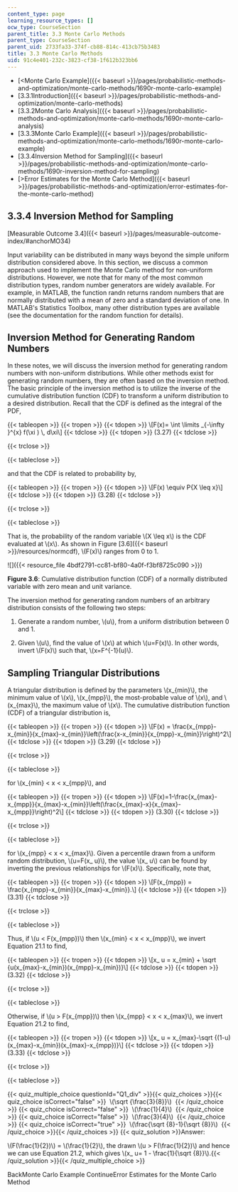 ```yaml
---
content_type: page
learning_resource_types: []
ocw_type: CourseSection
parent_title: 3.3 Monte Carlo Methods
parent_type: CourseSection
parent_uid: 2733fa33-374f-cb88-814c-413cb75b3483
title: 3.3 Monte Carlo Methods
uid: 91c4e401-232c-3823-cf38-1f612b323bb6
---
```


*   [\<Monte Carlo Example]({{< baseurl >}}/pages/probabilistic-methods-and-optimization/monte-carlo-methods/1690r-monte-carlo-example)
*   [3.3.1Introduction]({{< baseurl >}}/pages/probabilistic-methods-and-optimization/monte-carlo-methods)
*   [3.3.2Monte Carlo Analysis]({{< baseurl >}}/pages/probabilistic-methods-and-optimization/monte-carlo-methods/1690r-monte-carlo-analysis)
*   [3.3.3Monte Carlo Example]({{< baseurl >}}/pages/probabilistic-methods-and-optimization/monte-carlo-methods/1690r-monte-carlo-example)
*   [3.3.4Inversion Method for Sampling]({{< baseurl >}}/pages/probabilistic-methods-and-optimization/monte-carlo-methods/1690r-inversion-method-for-sampling)
*   [\>Error Estimates for the Monte Carlo Method]({{< baseurl >}}/pages/probabilistic-methods-and-optimization/error-estimates-for-the-monte-carlo-method)

3.3.4 Inversion Method for Sampling
-----------------------------------

[Measurable Outcome 3.4]({{< baseurl >}}/pages/measurable-outcome-index/#anchorMO34)

Input variability can be distributed in many ways beyond the simple uniform distribution considered above. In this section, we discuss a common approach used to implement the Monte Carlo method for non-uniform distributions. However, we note that for many of the most common distribution types, random number generators are widely available. For example, in MATLAB, the function randn returns random numbers that are normally distributed with a mean of zero and a standard deviation of one. In MATLAB's Statistics Toolbox, many other distribution types are available (see the documentation for the random function for details).

Inversion Method for Generating Random Numbers
----------------------------------------------

In these notes, we will discuss the inversion method for generating random numbers with non-uniform distributions. While other methods exist for generating random numbers, they are often based on the inversion method. The basic principle of the inversion method is to utilize the inverse of the cumulative distribution function (CDF) to transform a uniform distribution to a desired distribution. Recall that the CDF is defined as the integral of the PDF,

{{< tableopen >}}
{{< tropen >}}
{{< tdopen >}}
\\\[F(x)= \\int \\limits \_{-\\infty }^{x} f(\\xi ) \\, d\\xi\\\]
{{< tdclose >}}
{{< tdopen >}}
(3.27)
{{< tdclose >}}

{{< trclose >}}

{{< tableclose >}}

and that the CDF is related to probability by,

{{< tableopen >}}
{{< tropen >}}
{{< tdopen >}}
\\\[F(x) \\equiv P{X \\leq x}\\\]
{{< tdclose >}}
{{< tdopen >}}
(3.28)
{{< tdclose >}}

{{< trclose >}}

{{< tableclose >}}

That is, the probability of the random variable \\(X \\leq x\\) is the CDF evaluated at \\(x\\). As shown in Figure [3.6]({{< baseurl >}}/resources/normcdf), \\(F(x)\\) ranges from 0 to 1.

![]({{< resource_file 4bdf2791-cc81-bf80-4a0f-f3bf8725c090 >}})

**Figure 3.6**: Cumulative distribution function (CDF) of a normally distributed variable with zero mean and unit variance.

The inversion method for generating random numbers of an arbitrary distribution consists of the following two steps:

1.  Generate a random number, \\(u\\), from a uniform distribution between 0 and 1.
    
2.  Given \\(u\\), find the value of \\(x\\) at which \\(u=F(x)\\). In other words, invert \\(F(x)\\) such that, \\(x=F^{-1}(u)\\).
    

Sampling Triangular Distributions
---------------------------------

A triangular distribution is defined by the parameters \\(x\_{min}\\), the minimum value of \\(x\\), \\(x\_{mpp}\\), the most-probable value of \\(x\\), and \\(x\_{max}\\), the maximum value of \\(x\\). The cumulative distribution function (CDF) of a triangular distribution is,

{{< tableopen >}}
{{< tropen >}}
{{< tdopen >}}
\\\[F(x) = \\frac{x\_{mpp}-x\_{min}}{x\_{max}-x\_{min}}\\left(\\frac{x-x\_{min}}{x\_{mpp}-x\_{min}}\\right)^2\\\]
{{< tdclose >}}
{{< tdopen >}}
(3.29)
{{< tdclose >}}

{{< trclose >}}

{{< tableclose >}}

for \\(x\_{min} \< x \< x\_{mpp}\\), and

{{< tableopen >}}
{{< tropen >}}
{{< tdopen >}}
\\\[F(x)=1-\\frac{x\_{max}-x\_{mpp}}{x\_{max}-x\_{min}}\\left(\\frac{x\_{max}-x}{x\_{max}-x\_{mpp}}\\right)^2\\\]
{{< tdclose >}}
{{< tdopen >}}
(3.30)
{{< tdclose >}}

{{< trclose >}}

{{< tableclose >}}

for \\(x\_{mpp} \< x \< x\_{max}\\). Given a percentile drawn from a uniform random distribution, \\(u=F(x\_ u)\\), the value \\(x\_ u\\) can be found by inverting the previous relationships for \\(F(x)\\). Specifically, note that,

{{< tableopen >}}
{{< tropen >}}
{{< tdopen >}}
\\\[F(x\_{mpp}) = \\frac{x\_{mpp}-x\_{min}}{x\_{max}-x\_{min}}.\\\]
{{< tdclose >}}
{{< tdopen >}}
(3.31)
{{< tdclose >}}

{{< trclose >}}

{{< tableclose >}}

Thus, if \\(u \< F(x\_{mpp})\\) then \\(x\_{min} \< x \< x\_{mpp}\\), we invert Equation 21.1 to find,

{{< tableopen >}}
{{< tropen >}}
{{< tdopen >}}
\\\[x\_ u = x\_{min} + \\sqrt {u(x\_{max}-x\_{min})(x\_{mpp}-x\_{min})}\\\]
{{< tdclose >}}
{{< tdopen >}}
(3.32)
{{< tdclose >}}

{{< trclose >}}

{{< tableclose >}}

Otherwise, if \\(u > F(x\_{mpp})\\) then \\(x\_{mpp} \< x \< x\_{max}\\), we invert Equation 21.2 to find,

{{< tableopen >}}
{{< tropen >}}
{{< tdopen >}}
\\\[x\_ u = x\_{max}-\\sqrt {(1-u)(x\_{max}-x\_{min})(x\_{max}-x\_{mpp})}\\\]
{{< tdclose >}}
{{< tdopen >}}
(3.33)
{{< tdclose >}}

{{< trclose >}}

{{< tableclose >}}

{{< quiz_multiple_choice questionId="Q1_div" >}}{{< quiz_choices >}}{{< quiz_choice isCorrect="false" >}}&nbsp; \\(\\sqrt {\\frac{3}{8}}\\) &nbsp;{{< /quiz_choice >}}
{{< quiz_choice isCorrect="false" >}}&nbsp; \\(\\frac{1}{4}\\) &nbsp;{{< /quiz_choice >}}
{{< quiz_choice isCorrect="false" >}}&nbsp; \\(\\frac{3}{4}\\) &nbsp;{{< /quiz_choice >}}
{{< quiz_choice isCorrect="true" >}}&nbsp; \\(\\frac{\\sqrt {8}-1}{\\sqrt {8}}\\) &nbsp;{{< /quiz_choice >}}{{< /quiz_choices >}}
{{< quiz_solution >}}Answer:

\\(F(\\frac{1}{2})\\) = \\(\\frac{1}{2}\\), the drawn \\(u > F(\\frac{1}{2})\\) and hence we can use Equation 21.2, which gives \\(x\_ u= 1 - \\frac{1}{\\sqrt {8}}\\).{{< /quiz_solution >}}{{< /quiz_multiple_choice >}}

BackMonte Carlo Example ContinueError Estimates for the Monte Carlo Method